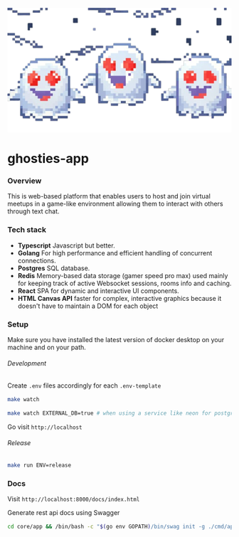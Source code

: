![gosty](./ui/public/gosties.png)

# ghosties-app

### Overview

This is web-based platform that enables users to host and join virtual meetups in a game-like environment allowing them to interact with others through text chat.

### Tech stack

- **Typescript** Javascript but better.
- **Golang** For high performance and efficient handling of concurrent connections.
- **Postgres** SQL database.
- **Redis** Memory-based data storage (gamer speed pro max) used mainly for keeping track of active Websocket sessions, rooms info and caching.
- **React** SPA for dynamic and interactive UI components.
- **HTML Canvas API** faster for complex, interactive graphics because it doesn't have to maintain a DOM for each object

### Setup

Make sure you have installed the latest version of docker desktop on your machine and on your path.

###### Development

Create `.env` files accordingly for each `.env-template`

```sh
make watch
```

```sh
make watch EXTERNAL_DB=true # when using a service like neon for postgres
```

Go visit `http://localhost`

###### Release

```sh
make run ENV=release
```

### Docs

Visit `http://localhost:8000/docs/index.html`

Generate rest api docs using Swagger

```sh
cd core/app && /bin/bash -c "$(go env GOPATH)/bin/swag init -g ./cmd/api/main.go -o docs/"
```
